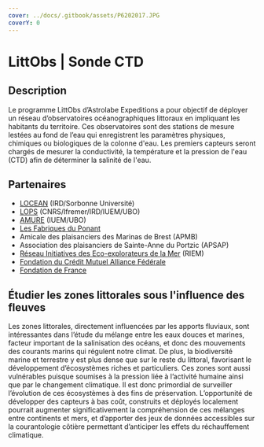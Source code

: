 ```yaml
---
cover: ../docs/.gitbook/assets/P6202017.JPG
coverY: 0
---
```


# LittObs | Sonde CTD

## Description

Le programme LittObs d’Astrolabe Expeditions a pour objectif de déployer un réseau d’observatoires océanographiques littoraux en impliquant les habitants du territoire. Ces observatoires sont des stations de mesure lestées au fond de l’eau qui enregistrent les paramètres physiques, chimiques ou biologiques de la colonne d'eau. Les premiers capteurs seront chargés de mesurer la conductivité, la température et la pression de l'eau (CTD) afin de déterminer la salinité de l'eau.

## Partenaires

* [LOCEAN](https://www.locean.ipsl.fr/) (IRD/Sorbonne Université)
* [LOPS](https://www.umr-lops.fr/) (CNRS/Ifremer/IRD/IUEM/UBO)
* [AMURE](https://www.umr-amure.fr/) (IUEM/UBO)
* [Les Fabriques du Ponant](https://www.lesfabriquesduponant.net/)
* Amicale des plaisanciers des Marinas de Brest (APMB)
* Association des plaisanciers de Sainte-Anne du Portzic (APSAP)
* [Réseau Initiatives des Eco-explorateurs de la Mer](https://riem-asso.com/) (RIEM)
* [Fondation du Crédit Mutuel Alliance Fédérale](https://fondation.creditmutuelalliancefederale.fr/)
* [Fondation de France](https://www.fondationdefrance.org/)

## Étudier les zones littorales sous l'influence des fleuves

Les zones littorales, directement influencées par les apports fluviaux, sont intéressantes dans l’étude du mélange entre les eaux douces et marines, facteur important de la salinisation des océans, et donc des mouvements des courants marins qui régulent notre climat. De plus, la biodiversité marine et terrestre y est plus dense que sur le reste du littoral, favorisant le développement d’écosystèmes riches et particuliers. Ces zones sont aussi vulnérables puisque soumises à la pression liée à l’activité humaine ainsi que par le changement climatique. Il est donc primordial de surveiller l’évolution de ces écosystèmes à des fins de préservation.﻿ L’opportunité de développer des capteurs à bas coût, construits et déployés localement pourrait augmenter significativement la compréhension de ces mélanges entre continents et mers, et d’apporter des jeux de données accessibles sur la courantologie côtière permettant d’anticiper les effets du réchauffement climatique.
